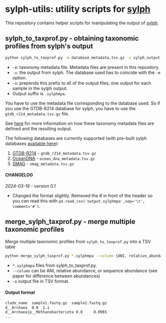 # sylph-utils: utility scripts for [sylph](https://github.com/bluenote-1577/sylph)

This repository contains helper scripts for manipulating the output of [sylph](https://github.com/bluenote-1577/sylph). 

## sylph_to_taxprof.py - obtaining taxonomic profiles from sylph's output

```sh
python sylph_to_taxprof.py -m database_metadata.tsv.gz -s sylph_output.tsv -o prefix_or_folder/
```
* `-m`: taxonomy metadata file. Metadata files are present in this repository.
* `-s`: the output from sylph. The database used has to coincide with the `-m` option. 
* `-o`: prepends this prefix to all of the output files; one output for each sample in the sylph output.
* Output suffix is `.sylphmpa`.  

You have to use the metadata file corresponding to the database used. So if you use the GTDB-R214 database for sylph, you have to use the `gtdb_r214_metadata.tsv.gz` file. 

See [here](https://github.com/bluenote-1577/sylph/wiki/Integrating-taxonomic-information-with-sylph#custom-taxonomies-and-how-it-works) for more information on how these taxonomy metadata files are defined and the resulting output.

The following databases are currently supported 
(with pre-built sylph databases [available here](https://github.com/bluenote-1577/sylph/wiki/Pre%E2%80%90built-databases)):

1. [GTDB-R214](https://gtdb.ecogenomic.org/) - `gtdb_r214_metadata.tsv.gz`
2. [OceanDNA](https://doi.org/10.1038/s41597-022-01392-5) - `ocean_dna_metadata.tsv.gz`
3. [SMAG](https://www.nature.com/articles/s41467-023-43000-z) - `smag_metadata.tsv.gz`

#### CHANGELOG

_2024-03-19 - version 0.1_ 
* Changed the format slightly. Removed the # in front of the header so you can read this with `pd.read_csv('output.sylphmpa',sep='\t', comment='#')`.
  
## merge_sylph_taxprof.py - merge multiple taxonomic profiles

Merge multiple taxonomic profiles from `sylph_to_taxprof.py` into a TSV table 

```sh
python merge_sylph_taxprof.py *.sylphmpa --column {ANI, relative_abundance, sequence_abundance} -o output_table.tsv
```

* `*.sylphmpa` files from sylph_to_taxprof.py. 
* `--column` can be ANI, relative abundance, or sequence abundance (see paper for difference between abundances)
* `-o` output file in TSV format.

#### Output format
```sh
clade_name  sample1.fastq.gz  sample2.fastq.gz
d__Archaea  0.0  1.1
d__Archaea|p__Methanobacteriota 0.0     0.0965
...
```
